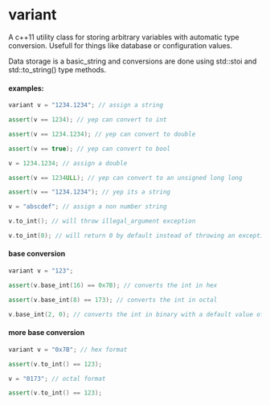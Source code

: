 variant
=======

A c++11 utility class for storing arbitrary variables with automatic type conversion.  Usefull for things like database or configuration values.

Data storage is a basic_string<T> and conversions are done using std::stoi and std::to_string() type methods.

#### examples:

```c++
variant v = "1234.1234"; // assign a string

assert(v == 1234); // yep can convert to int

assert(v == 1234.1234); // yep can convert to double

assert(v == true); // yep can convert to bool

v = 1234.1234; // assign a double

assert(v == 1234ULL); // yep can convert to an unsigned long long

assert(v == "1234.1234"); // yep its a string

v = "abscdef"; // assign a non number string

v.to_int(); // will throw illegal_argument exception

v.to_int(0); // will return 0 by default instead of throwing an exception

```


#### base conversion

```c++
variant v = "123";

assert(v.base_int(16) == 0x7B); // converts the int in hex

assert(v.base_int(8) == 173); // converts the int in octal

v.base_int(2, 0); // converts the int in binary with a default value of 0
```

#### more base conversion
```c++
variant v = "0x7B"; // hex format

assert(v.to_int() == 123);

v = "0173"; // octal format

assert(v.to_int() == 123);

```